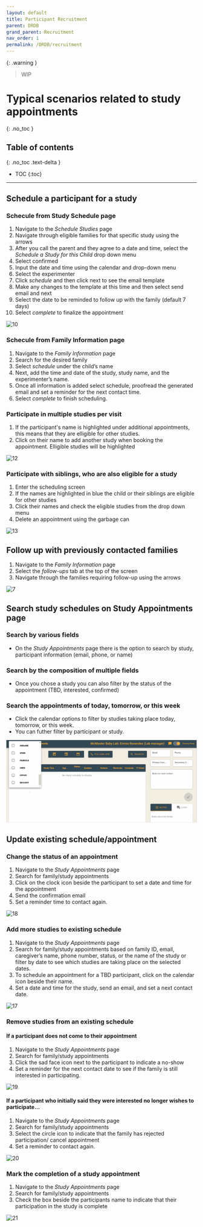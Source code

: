 ```yaml
---
layout: default
title: Participant Recruitment
parent: DRDB
grand_parent: Recruitment
nav_order: 1
permalink: /DRDB/recruitment
---
```

{: .warning }
> WIP

# Typical scenarios related to study appointments
{: .no_toc }

## Table of contents
{: .no_toc .text-delta }

* TOC
{:toc}

---
## Schedule a participant for a study

### Schecule from Study Schedule page

1. Navigate to the _Schedule Studies_ page
2. Navigate through eligible families for that specific study using the arrows
3. After you call the parent and they agree to a date and time, select the
   _Schedule a Study for this Child_ drop down menu
4. Select confirmed
5. Input the date and time using the calendar and drop-down menu
6. Select the experimenter
9. Click _schedule_ and then click next to see the email template
10. Make any changes to the template at this time and then select send email and next
11. Select the date to be reminded to follow up with the family (default 7 days)
12. Select _complete_ to finalize the appointment

![10](https://github.com/McMaster-Baby-Lab/handbook/assets/132396918/ac0090d4-57ea-4beb-9247-ffee86b3a0c2)


### Schecule from Family Information page

1. Navigate to the _Family Information_ page
2. Search for the desired family
3. Select _schedule_ under the child’s name
4. Next, add the time and date of the study, study name, and the experimenter’s name.
6. Once all information is added select schedule, proofread the generated email and set a reminder for the next contact time.
7. Select _complete_ to finish scheduling.

### Participate in multiple studies per visit

1. If the participant's name is highlighted under additional appointments, this means that they are elligible for other studies. 
2. Click on their name to add another study when booking the appointment. Elligible studies will be highlighted 

![12](https://github.com/McMaster-Baby-Lab/handbook/assets/132396918/92fe46fe-3930-4f77-991d-8093b6331949)


### Participate with siblings, who are also eligible for a study

1. Enter the scheduling screen
2. If the names are highlighted in blue the child or their siblings are eligible for other studies
3. Click their names and check the eligible studies from the drop down menu
4. Delete an appointment using the garbage can

![13](https://github.com/McMaster-Baby-Lab/handbook/assets/132396918/6d8c37d3-59dd-4d50-8eeb-dbff99c5c0c9)


## Follow up with previously contacted families

1. Navigate to the _Family Information_ page
2. Select the _follow-ups_ tab at the top of the screen
3. Navigate through the families requiring follow-up using the arrows

![7](https://github.com/McMaster-Baby-Lab/handbook/assets/132396918/439b6eba-4553-4417-8ff9-dcb3acc37857)


## Search study schedules on Study Appointments page

### Search by various fields
-  On the _Study Appointments_ page there is the option to search by study, participant information (email, phone, or name) 

### Search by the composition of multiple fields
- Once you chose a study you can also filter by the status of the appointment (TBD, interested, confirmed)

### Search the appointments of today, tomorrow, or this week 
- Click the calendar options to filter by studies taking place today, tomorrow, or this week. 
- You can futher filter by participant or study.

<img src="assets/videos/studyappt.gif" alt="studyappt">


## Update existing schedule/appointment

### Change the status of an appointment

1. Navigate to the _Study Appointments_ page
2. Search for family/study appointments
3. Click on the clock icon beside the participant to set a date and time for the appointment
4. Send the confirmation email
5. Set a reminder time to contact again.

![18](https://github.com/McMaster-Baby-Lab/handbook/assets/132396918/edd9eca3-a41f-486e-9b51-8fdbec947270)

### Add more studies to existing schedule

1. Navigate to the _Study Appointments_ page
2. Search for family/study appointments based on family ID, email, caregiver’s name, phone number, status, or the name of the study or filter by date to see which studies are taking place on the selected dates.
3. To schedule an appointment for a TBD participant, click on the calendar icon beside their name.
4. Set a date and time for the study, send an email, and set a next contact date.

![17](https://github.com/McMaster-Baby-Lab/handbook/assets/132396918/9a206ce7-04f1-4340-a3b4-dc9112a68d21)


### Remove studies from an existing schedule

#### If a participant does not come to their appointment

1. Navigate to the _Study Appointments_ page
2. Search for family/study appointments
3. Click the sad face icon next to the participant to indicate a no-show
4. Set a reminder for the next contact date to see if the family is still interested in participating.

![19](https://github.com/McMaster-Baby-Lab/handbook/assets/132396918/701750cf-a83f-49fa-92ca-4dac233b40f9)

#### If a participant who initially said they were interested no longer wishes to participate…

1. Navigate to the _Study Appointments_ page
2. Search for family/study appointments
3. Select the circle icon to indicate that the family has rejected participation/ cancel appointment
4. Set a reminder to contact again.

![20](https://github.com/McMaster-Baby-Lab/handbook/assets/132396918/cad80db4-4aff-4a44-8803-8c2b8ba58815)


### Mark the completion of a study appointment

1. Navigate to the _Study Appointments_ page
2. Search for family/study appointments
3. Check the box beside the participants name to indicate that their participation in the study is complete

![21](https://github.com/McMaster-Baby-Lab/handbook/assets/132396918/ad7d6b39-cd2d-4f1e-91ed-25c84b5536ae)